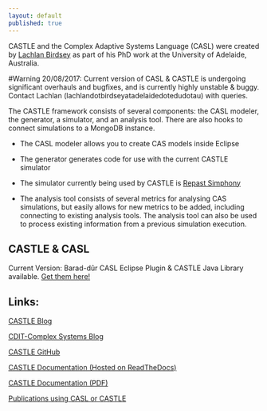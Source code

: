 ```yaml
---
layout: default
published: true
---
```

CASTLE and the Complex Adaptive Systems Language (CASL) were created by [Lachlan Birdsey](https://www.adelaide.edu.au/directory/lachlan.birdsey) as part of his PhD work at the University of Adelaide, Australia. 

#Warning 20/08/2017: Current version of CASL & CASTLE is undergoing significant overhauls and bugfixes, and is currently highly unstable & buggy. Contact Lachlan (lachlandotbirdseyatadelaidedotedudotau) with queries.

The CASTLE framework consists of several components: the CASL modeler, the generator, a simulator, and an analysis tool. There are also hooks to connect simulations to a MongoDB instance.

* The CASL modeler allows you to create CAS models inside Eclipse

* The generator generates code for use with the current CASTLE simulator

* The simulator currently being used by CASTLE is [Repast Simphony](https://repast.github.io/)

* The analysis tool consists of several metrics for analysing CAS simulations, but easily allows for new metrics to be added, including connecting to existing analysis tools. The analysis tool can also be used to process existing information from a previous simulation execution.

## CASTLE & CASL
Current Version: Barad-dûr
CASL Eclipse Plugin & CASTLE Java Library available. [Get them here!](https://github.com/CASTLE-FWK/CASTLE)



## Links:

[CASTLE Blog](blog)

[CDIT-Complex Systems Blog](http://blogs.adelaide.edu.au/cdit/category/research/complex-systems/)

[CASTLE GitHub](https://github.com/CASTLE-FWK)

[CASTLE Documentation (Hosted on ReadTheDocs)](https://docs.castle-framework.io/)

[CASTLE Documentation (PDF)](https://readthedocs.org/projects/castle-documentation/downloads/pdf/latest/)

[Publications using CASL or CASTLE](publications)
